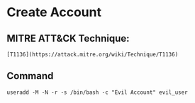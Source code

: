 # Create Account

## MITRE ATT&CK Technique:
	[T1136](https://attack.mitre.org/wiki/Technique/T1136)

## Command
    useradd -M -N -r -s /bin/bash -c "Evil Account" evil_user
